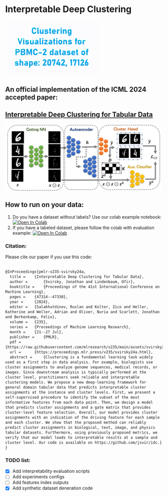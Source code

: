 

# Interpretable Deep Clustering

<img src="img/pbmc.gif" width="300">


## An official implementation of the ICML 2024 accepted paper: 
## [Interpretable Deep Clustering for Tabular Data](https://openreview.net/pdf?id=QPy7zLfvof)

<img src="img/img.png" width="500">




## How to run on your data:

1. Do you have a dataset without labels? Use our colab example notebook: <a target="_blank" href="https://colab.research.google.com/github/jsvir/idc/blob/main/idc_example.ipynb"><img src="https://colab.research.google.com/assets/colab-badge.svg" alt="Open In Colab"/></a>
2. If you have a labeled dataset, please follow the colab with evaluation example: <a target="_blank" href="https://colab.research.google.com/github/jsvir/idc/blob/main/idc_evaluate.ipynb"><img src="https://colab.research.google.com/assets/colab-badge.svg" alt="Open In Colab"/></a>


### Citation:
Please cite our paper if you use this code:


```

@InProceedings{pmlr-v235-svirsky24a,
  title = 	 {Interpretable Deep Clustering for Tabular Data},
  author =       {Svirsky, Jonathan and Lindenbaum, Ofir},
  booktitle = 	 {Proceedings of the 41st International Conference on Machine Learning},
  pages = 	 {47314--47330},
  year = 	 {2024},
  editor = 	 {Salakhutdinov, Ruslan and Kolter, Zico and Heller, Katherine and Weller, Adrian and Oliver, Nuria and Scarlett, Jonathan and Berkenkamp, Felix},
  volume = 	 {235},
  series = 	 {Proceedings of Machine Learning Research},
  month = 	 {21--27 Jul},
  publisher =    {PMLR},
  pdf = 	 {https://raw.githubusercontent.com/mlresearch/v235/main/assets/svirsky24a/svirsky24a.pdf},
  url = 	 {https://proceedings.mlr.press/v235/svirsky24a.html},
  abstract = 	 {Clustering is a fundamental learning task widely used as a first step in data analysis. For example, biologists use cluster assignments to analyze genome sequences, medical records, or images. Since downstream analysis is typically performed at the cluster level, practitioners seek reliable and interpretable clustering models. We propose a new deep-learning framework for general domain tabular data that predicts interpretable cluster assignments at the instance and cluster levels. First, we present a self-supervised procedure to identify the subset of the most informative features from each data point. Then, we design a model that predicts cluster assignments and a gate matrix that provides cluster-level feature selection. Overall, our model provides cluster assignments with an indication of the driving feature for each sample and each cluster. We show that the proposed method can reliably predict cluster assignments in biological, text, image, and physics tabular datasets. Furthermore, using previously proposed metrics, we verify that our model leads to interpretable results at a sample and cluster level. Our code is available on https://github.com/jsvir/idc.}
}
```



### TODO list:
- [x] Add interpretability evaluation  scripts
- [ ] Add experiments configs
- [ ] Add features index outputs
- [x] Add synthetic dataset deneration code